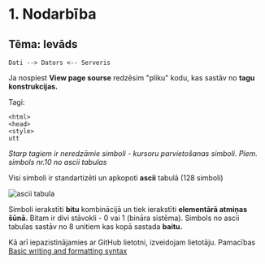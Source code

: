 # 1. Nodarbība  
## Tēma: Ievāds

```
Dati --> Dators <-- Serveris
```

Ja nospiest **View page sourse** redzēsim "pliku" kodu, kas sastāv no **tagu konstrukcijas.**

Tagi:
```
<html>
<head>
<style>
utt
```
*Starp tagiem ir neredzāmie simboli - kursoru parvietošanas simboli. Piem. simbols nr.10 no ascii tabulas*

Visi simboli ir standartizēti un apkopoti **ascii**	tabulā (128 simboli)

![ascii tabula](http://www.ecowin.org/aulas/resources/tables/asciitable.jpg)

Simboli ierakstīti **bitu** kombinācijā un tiek ierakstīti **elementārā atmiņas šūnā.**
Bitam ir divi stāvokli - 0 vai 1 (bināra sistēma).
Simbols no ascii tabulas sastāv no 8 unitiem kas kopā sastada **baitu.**

Kā arī iepazistinājamies ar GitHub lietotni, izveidojam lietotāju.
Pamacības [Basic writing and formatting syntax](https://docs.github.com/en/get-started/writing-on-github/getting-started-with-writing-and-formatting-on-github/basic-writing-and-formatting-syntax#headings)
